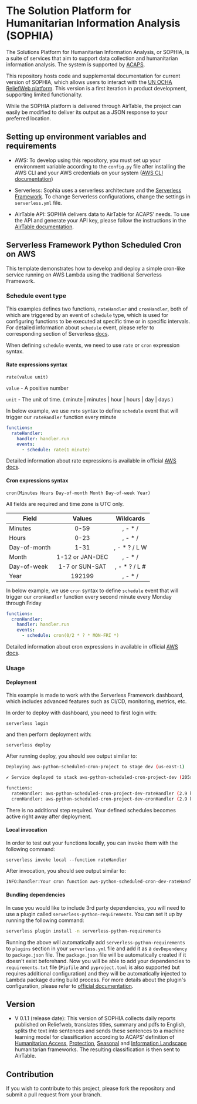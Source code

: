 <!--
title: 'AWS Python Scheduled Cron example in Python'
description: 'This is an example of creating a function that runs as a cron job using the serverless ''schedule'' event.'
layout: Doc
framework: v3
platform: AWS
language: Python
priority: 2
authorLink: 'https://github.com/rupakg'
authorName: 'Rupak Ganguly'
authorAvatar: 'https://avatars0.githubusercontent.com/u/8188?v=4&s=140'
-->
# The Solution Platform for Humanitarian Information Analysis (SOPHIA)

The Solutions Platform for Humanitarian Information Analysis, or SOPHIA, is a suite of services that aim to support data collection and humanitarian information analysis. The system is supported by [ACAPS](https://www.acaps.org/en/). 

This repository hosts code and supplemental documentation for current version of SOPHIA, which allows users to interact with the [UN OCHA ReliefWeb platform](https://reliefweb.int/). This version is a first iteration in product development, supporting limited functionality.

While the SOPHIA platform is delivered through AirTable, the project can easily be modified to deliver its output as a JSON response to your preferred location.

## Setting up environment variables and requirements

- AWS: To develop using this repository, you must set up your environment variable according to the `config.py` file after installing the AWS CLI and your AWS credentials on your system ([AWS CLI documentation](https://aws.amazon.com/cli/)) 

- Serverless: Sophia uses a serverless architecture and the [Serverless Framework](https://www.serverless.com/framework/docs). To change Serverless configurations, change the settings in `serverless.yml` file.

- AirTable API: SOPHIA delivers data to AirTable for ACAPS’ needs. To use the API and generate your API key, please follow the instructions in the [AirTable documentation](https://airtable.com/developers/web/api/introduction). 

## Serverless Framework Python Scheduled Cron on AWS

This template demonstrates how to develop and deploy a simple cron-like service running on AWS Lambda using the traditional Serverless Framework.

### Schedule event type

This examples defines two functions, `rateHandler` and `cronHandler`, both of which are triggered by an event of `schedule` type, which is used for configuring functions to be executed at specific time or in specific intervals. For detailed information about `schedule` event, please refer to corresponding section of Serverless [docs](https://serverless.com/framework/docs/providers/aws/events/schedule/).

When defining `schedule` events, we need to use `rate` or `cron` expression syntax.

#### Rate expressions syntax

```pseudo
rate(value unit)
```

`value` - A positive number

`unit` - The unit of time. ( minute | minutes | hour | hours | day | days )

In below example, we use `rate` syntax to define `schedule` event that will trigger our `rateHandler` function every minute

```yml
functions:
  rateHandler:
    handler: handler.run
    events:
      - schedule: rate(1 minute)
```

Detailed information about rate expressions is available in official [AWS docs](https://docs.aws.amazon.com/AmazonCloudWatch/latest/events/ScheduledEvents.html#RateExpressions).


#### Cron expressions syntax

```pseudo
cron(Minutes Hours Day-of-month Month Day-of-week Year)
```

All fields are required and time zone is UTC only.

| Field         | Values         | Wildcards     |
| ------------- |:--------------:|:-------------:|
| Minutes       | 0-59           | , - * /       |
| Hours         | 0-23           | , - * /       |
| Day-of-month  | 1-31           | , - * ? / L W |
| Month         | 1-12 or JAN-DEC| , - * /       |
| Day-of-week   | 1-7 or SUN-SAT | , - * ? / L # |
| Year          | 192199      | , - * /       |

In below example, we use `cron` syntax to define `schedule` event that will trigger our `cronHandler` function every second minute every Monday through Friday

```yml
functions:
  cronHandler:
    handler: handler.run
    events:
      - schedule: cron(0/2 * ? * MON-FRI *)
```

Detailed information about cron expressions in available in official [AWS docs](https://docs.aws.amazon.com/AmazonCloudWatch/latest/events/ScheduledEvents.html#CronExpressions).


### Usage

#### Deployment

This example is made to work with the Serverless Framework dashboard, which includes advanced features such as CI/CD, monitoring, metrics, etc.

In order to deploy with dashboard, you need to first login with:

```
serverless login
```

and then perform deployment with:

```
serverless deploy
```

After running deploy, you should see output similar to:

```bash
Deploying aws-python-scheduled-cron-project to stage dev (us-east-1)

✔ Service deployed to stack aws-python-scheduled-cron-project-dev (205s)

functions:
  rateHandler: aws-python-scheduled-cron-project-dev-rateHandler (2.9 kB)
  cronHandler: aws-python-scheduled-cron-project-dev-cronHandler (2.9 kB)
```

There is no additional step required. Your defined schedules becomes active right away after deployment.

#### Local invocation

In order to test out your functions locally, you can invoke them with the following command:

```
serverless invoke local --function rateHandler
```

After invocation, you should see output similar to:

```bash
INFO:handler:Your cron function aws-python-scheduled-cron-dev-rateHandler ran at 15:02:43.203145
```

#### Bundling dependencies

In case you would like to include 3rd party dependencies, you will need to use a plugin called `serverless-python-requirements`. You can set it up by running the following command:

```bash
serverless plugin install -n serverless-python-requirements
```

Running the above will automatically add `serverless-python-requirements` to `plugins` section in your `serverless.yml` file and add it as a `devDependency` to `package.json` file. The `package.json` file will be automatically created if it doesn't exist beforehand. Now you will be able to add your dependencies to `requirements.txt` file (`Pipfile` and `pyproject.toml` is also supported but requires additional configuration) and they will be automatically injected to Lambda package during build process. For more details about the plugin's configuration, please refer to [official documentation](https://github.com/UnitedIncome/serverless-python-requirements).

## Version

- V 0.1.1 (release date): This version of SOPHIA collects daily reports published on Reliefweb, translates titles, summary and pdfs to English, splits the text into sentences and sends these sentences to a machine learning model for classification according to ACAPS’ definition of [Humanitarian Access](https://www.acaps.org/en/thematics/all-topics/humanitarian-access), [Protection](https://www.acaps.org/fileadmin/Dataset/Codebook/20230227_acaps_dataset_protection_indicators_codebook.pdf), [Seasonal](https://www.acaps.org/en/thematics/all-topics/seasonal-calendar) and [Information Landscape](https://data.humdata.org/dataset/acaps-information-landscape-dataset) humanitarian frameworks. The resulting classification is then sent to AirTable. 

## Contribution

If you wish to contribute to this project, please fork the repository and submit a pull request from your branch.